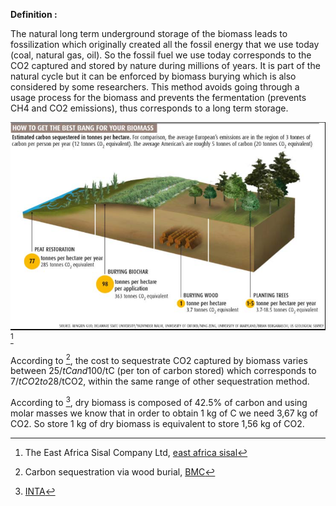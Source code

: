**Definition :**

The natural long term underground storage of the biomass leads to fossilization which originally created all the fossil energy that we use today (coal, natural gas, oil). So the fossil fuel we use today corresponds to the CO2 captured and stored by nature during millions of years. It is part of the natural cycle but it can be enforced by  biomass burying which is also considered by some researchers. This method avoids going through a usage process for the biomass and prevents the fermentation (prevents CH4 and CO2 emissions), thus corresponds to a long term storage.

![](Biomass_Burying_and_Fossilization.PNG)[^1]

According to [^2], the cost to sequestrate CO2 captured by biomass varies between 25$/tC and 100$/tC (per ton of carbon stored) which corresponds to 7$/tCO2 to 28$/tCO2, within the same range of other sequestration method.

According to [^3], dry biomass is composed of 42.5% of carbon and using molar masses we know that in order to obtain 1 kg of C we need 3,67 kg of CO2. So store 1 kg of dry biomass is equivalent to store 1,56 kg of CO2.


[^1]: The East Africa Sisal Company Ltd, [east africa sisal](http://www.eastafricasisal.com/peatland-restoration/)
[^2]: Carbon sequestration via wood burial, [BMC](https://cbmjournal.biomedcentral.com/articles/10.1186/1750-0680-3-1)
[^3]: [INTA](http://repo-desa.inta.gob.ar/xmlui/bitstream/handle/20.500.12123/1303/INTA_CRPatagoniaNorte-EEABariloche_WarrenRaffa_D_How_does_crop_residue_removal_affect_soil.pdf?sequence=3)